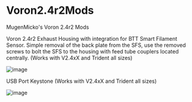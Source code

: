 # Voron2.4r2Mods
MugenMicko's Voron 2.4r2 Mods

Voron 2.4r2 Exhaust Housing with integration for BTT Smart Filament Sensor.  Simple removal of the back plate from the SFS, use the removed screws to bolt the SFS to the housing with feed tube couplers located centrally. (Works with V2.4xX and Trident all sizes)

![image](https://user-images.githubusercontent.com/105763933/171520340-aed6cc8c-acf0-4c31-90d4-c59a72dee997.png)

USB Port Keystone (Works with V2.4xX and Trident all sizes)

![image](https://user-images.githubusercontent.com/105763933/171522215-6faf583f-0e2c-4cb2-a84f-e5fc89f002a1.png)
